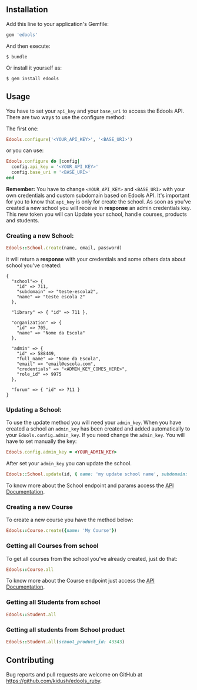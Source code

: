 ## Installation

Add this line to your application's Gemfile:

```ruby
gem 'edools'
```

And then execute:

    $ bundle

Or install it yourself as:

    $ gem install edools

## Usage

You have to set your `api_key` and your `base_uri` to access the Edools API.
There are two ways to use the configure method:

The first one:

```Ruby
Edools.configure('<YOUR_API_KEY>', '<BASE_URI>')
```

or you can use:

```Ruby
Edools.configure do |config|
  config.api_key = '<YOUR_API_KEY>'
  config.base_uri = '<BASE_URI>'
end
```

**Remember:** You have to change `<YOUR_API_KEY>` and `<BASE_URI>` with your own credentials and custom subdomain based on Edools API. It's important for you to know that `api_key` is only for create the school. As soon as you've created a new school you will receive in **response** an admin credentials key. This new token you will can Update your school, handle courses, products and students.

### Creating a new School:

```Ruby
Edools::School.create(name, email, password)
```

it will return a **response** with your credentials and some others data about school you've created:

```
{ 
  "school"=> {
	"id" => 711, 
	"subdomain" => "teste-escola2", 
	"name" => "teste escola 2"
  },
   
  "library" => { "id" => 711 }, 
  
  "organization" => {
    "id" => 705, 
    "name" => "Nome da Escola"
  }, 
  
  "admin" => { 
    "id" => 588449, 
    "full_name" => "Nome da Escola", 
    "email" => "email@escola.com",       
    "credentials" => "<ADMIN_KEY_COMES_HERE>", 
    "role_id" => 9975
  }, 
  
  "forum" => { "id" => 711 }
}
```

### Updating a School:

To use the update method you will need your `admin_key`. When you have created a school an `admin_key` has been created and added automatically to your `Edools.config.admin_key`. If you need change the `admin_key`. You will have to set manually the key:

```Ruby
Edools.config.admin_key = <YOUR_ADMIN_KEY>
```

After set your `admin_key` you can update the school.

```Ruby
Edools::School.update(id, { name: 'my update school name', subdomain: 'my-school-subdomain' })
```

To know more about the School endpoint and params access the [API Documentation](http://docs.edools.com/api/V1/SchoolsController.html).


### Creating a new Course

To create a new course you have the method below:

```Ruby
Edools::Course.create({name: 'My Course'})
```

### Getting all Courses from school

To get all courses from the school you've already created, just do that:

```Ruby
Edools::Course.all
```

To know more about the Course endpoint just access the [API Documentation](http://docs.edools.com/api/V1/CoursesController.html).

### Getting all Students from school

```Ruby
Edools::Student.all
```

### Getting all students from School product

```Ruby
Edools::Student.all(school_product_id: 43343)
```


## Contributing

Bug reports and pull requests are welcome on GitHub at https://github.com/kidush/edools_ruby.
